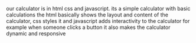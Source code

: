 our calculator is in html css and javascript. its a simple calculator with basic calculations 
the html basically shows the layout and content of the calculator, css styles it and javascript adds
interactivity to the calculator for example when someone clicks a button it also makes the calculator dynamic and responsive
